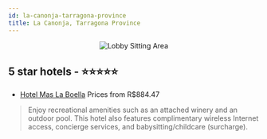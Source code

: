 ```yaml
---
id: la-canonja-tarragona-province
title: La Canonja, Tarragona Province
---
```


<center><img src="https://i.travelapi.com/hotels/3000000/2500000/2494800/2494730/78b22111_z.jpg" alt="Lobby Sitting Area" /></center>


##  5 star hotels - ⭐️⭐️⭐️⭐️⭐️

-    [Hotel Mas La Boella](https://us.hurb.com/hotels/la-canonja/hotel-mas-la-boella-JNP-JP007777?cmp=18055) Prices from R$884.47
   > Enjoy recreational amenities such as an attached winery and an outdoor pool. This hotel also features complimentary wireless Internet access, concierge services, and babysitting/childcare (surcharge).
